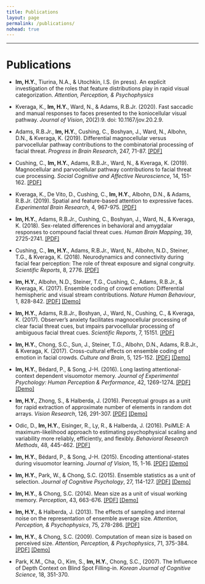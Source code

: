 ```yaml
---
title: Publications
layout: page
permalink: /publications/
nohead: true
---
```

------
# Publications<br />

* **Im, H.Y.**, Tiurina, N.A., & Utochkin, I.S. (in press). An explicit investigation of the roles that feature distributions play in rapid visual categorization. _Attention, Perception, & Psychophysics_

* Kveraga, K., **Im, H.Y.**, Ward, N., & Adams, R.B.Jr. (2020). Fast saccadic and manual responses to faces presented to the koniocellular visual pathway. _Journal of Vision_, 20(2):9. doi: 10.1167/jov.20.2.9.

*  Adams, R.B.Jr., **Im, H.Y.**, Cushing, C., Boshyan, J., Ward, N., Albohn, D.N., & Kveraga, K. (2019). Differential magnocellular versus parvocellular pathway contributions to the combinatorial processing of facial threat. _Progress in Brain Research_, 247, 71-87. [[PDF]](../AdamsIm_PBR_2019.pdf)

* Cushing, C., **Im, H.Y.**, Adams, R.B.Jr., Ward, N., & Kveraga, K. (2019). Magnocellular and parvocellular pathway contributions to facial threat cue processing. _Social Cognitive and Affective Neuroscience_, 14, 151-162. [[PDF]](../CushingIm_SCAN_2019.pdf)

* Kveraga, K., De Vito, D., Cushing, C., **Im, H.Y.**, Albohn, D.N., & Adams, R.B.Jr. (2019). Spatial and feature-based attention to expressive faces. _Experimental Brain Research_, 4, 967-975. [[PDF]](../Kverage_EBR_2019.pdf)

* **Im, H.Y.**, Adams, R.B.Jr., Cushing, C., Boshyan, J., Ward, N., & Kveraga, K. (2018). Sex-related differences in behavioral and amygdalar responses to compound facial threat cues. _Human Brain Mapping_, 39, 2725-2741. [[PDF]](../Im_Hum._Brain_Mapp._2018.pdf)

* Cushing, C., **Im, H.Y.**, Adams, R.B.Jr., Ward, N., Albohn, N.D., Steiner, T.G., & Kveraga, K. (2018). Neurodynamics and connectivity during facial fear perception: The role of threat exposure and signal congruity. _Scientific Reports_, 8, 2776. [[PDF]](../Cushing_SciRep_2018.pdf)

* **Im, H.Y.**, Albohn, N.D., Steiner, T.G., Cushing, C., Adams, R.B.Jr., & Kveraga, K. (2017). Ensemble coding of crowd emotion: Differential hemispheric and visual stream contributions. _Nature Human Behaviour_, 1, 828-842. [[PDF]](../Im_etal_NHB_2017.pdf) [[Demo]](../Flash2.gif)

* **Im, H.Y.**, Adams, R.B.Jr., Boshyan, J., Ward, N., Cushing, C., & Kveraga, K. (2017). Observer’s anxiety facilitates magnocellular processing of clear facial threat cues, but impairs parvocellular processing of ambiguous facial threat cues. _Scientific Reports_, 7, 15151. [[PDF]](../Im_etal_Sci_Rep_2017.pdf)

* **Im, H.Y.**, Chong, S.C., Sun, J., Steiner, T.G., Albohn, D.N., Adams, R.B.Jr., & Kveraga, K. (2017). Cross-cultural effects on ensemble coding of emotion in facial crowds. _Culture and Brain_, 5, 125-152. [[PDF]](../Im_etal_Cult_Br_2017.pdf) [[Demo]](../Flash2.gif)

* **Im, H.Y.**, Bédard, P., & Song, J-H. (2016). Long lasting attentional-context dependent visuomotor memory. _Journal of Experimental Psychology: Human Perception & Performance_, 42, 1269-1274. [[PDF]](../Imetal_JEP_2016.pdf) [[Demo]](../Flash.gif)

* **Im, H.Y.**, Zhong, S., & Halberda, J. (2016). Perceptual groups as a unit for rapid extraction of approximate number of elements in random dot arrays. _Vision Research_, 126, 291-307. [[PDF]](../Imetal_VR_2016.pdf) [[Demo]](../dot_num.gif)

* Odic, D., **Im, H.Y.**, Eisinger, R., Ly, R., & Halberda, J. (2016). PsiMLE: A maximum-likelihood approach to estimating psychophysical scaling and variability more reliably, efficiently, and flexibly. _Behavioral Research Methods_, 48, 445-462. [[PDF]](../Odic_Behavior_Research_Methods_2015.pdf)

* **Im, H.Y.**, Bédard, P., & Song, J-H. (2015). Encoding attentional-states during visuomotor learning. _Journal of Vision_, 15, 1-16. [[PDF]](../Imetal_JOV_2015.pdf) [[Demo]](../Flash.gif)

* **Im, H.Y.**, Park, W., & Chong, S.C. (2015). Ensemble statistics as a unit of selection. _Journal of Cognitive Psychology_, 27, 114-127. [[PDF]](../Imetal_JCP_2015.pdf) [[Demo]](../meansize.gif)

* **Im, H.Y.**, & Chong, S.C. (2014). Mean size as a unit of visual working memory. _Perception_, 43, 663-676. [[PDF]](../Im_Chong_Perception_2014.pdf) [[Demo]](../meansize.gif)

* **Im, H.Y.**, & Halberda, J. (2013). The effects of sampling and internal noise on the representation of ensemble average size. _Attention, Perception, & Psychophysics_, 75, 278-286. [[PDF]](../Im_Halberda_APP_2013.pdf)

* **Im, H.Y.**, & Chong, S.C. (2009). Computation of mean size is based on perceived size. _Attention, Perception, & Psychophysics_, 71, 375-384. [[PDF]](../Im_Chong_APP_2009.pdf) [[Demo]](../ebbing.gif)

* Park, K.M., Cha, O., Kim, S., **Im, H.Y.**, Chong, S.C., (2007). The Influence of Depth Context on Blind Spot Filling-in. _Korean Journal of Cognitive Science_, 18, 351-370.
